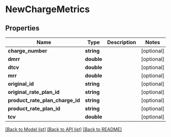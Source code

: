 # NewChargeMetrics

## Properties
Name | Type | Description | Notes
------------ | ------------- | ------------- | -------------
**charge_number** | **string** |  | [optional] 
**dmrr** | **double** |  | [optional] 
**dtcv** | **double** |  | [optional] 
**mrr** | **double** |  | [optional] 
**original_id** | **string** |  | [optional] 
**original_rate_plan_id** | **string** |  | [optional] 
**product_rate_plan_charge_id** | **string** |  | [optional] 
**product_rate_plan_id** | **string** |  | [optional] 
**tcv** | **double** |  | [optional] 

[[Back to Model list]](../README.md#documentation-for-models) [[Back to API list]](../README.md#documentation-for-api-endpoints) [[Back to README]](../README.md)


